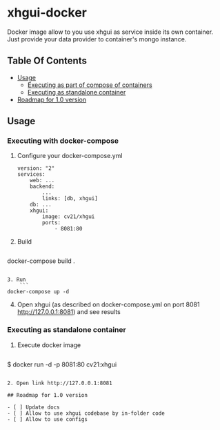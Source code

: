 # xhgui-docker

Docker image allow to you use xhgui as service inside its own container. 
Just provide your data provider to container's mongo instance.

## Table Of Contents
- [Usage](#usage)
    - [Executing as part of compose of containers](#executing-with-docker-compose)
    - [Executing as standalone container](#executing-as-standalone-container)
- [Roadmap for 1.0 version](#roadmap-for-1.0-version)

## Usage

### Executing with docker-compose

1. Configure your docker-compose.yml

    ```
    version: "2"
    services:
        web: ...
        backend:
            ...
            links: [db, xhgui]
        db: ...
        xhgui:
            image: cv21/xhgui
            ports: 
                - 8081:80
    ```

2. Build
    ```
docker-compose build .
```

3. Run
    ```
docker-compose up -d
```

4. Open xhgui (as described on docker-compose.yml on port 8081 http://127.0.0.1:8081) and see results

### Executing as standalone container

1. Execute docker image
    ```
$ docker run -d -p 8081:80 cv21:xhgui
```

2. Open link http://127.0.0.1:8081

## Roadmap for 1.0 version

- [ ] Update docs
- [ ] Allow to use xhgui codebase by in-folder code
- [ ] Allow to use configs